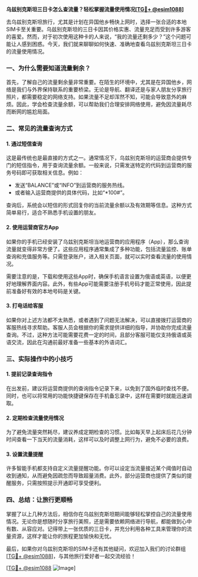 **乌兹别克斯坦三日卡怎么查流量？轻松掌握流量使用情况[[TG💪+ @esim1088](https://t.me/s/esim1088)]**

去乌兹别克斯坦旅行，尤其是计划在异国他乡畅快上网时，选择一张合适的本地SIM卡至关重要。乌兹别克斯坦的三日卡因其价格实惠、流量充足而受到许多游客的喜爱。然而，对于初次使用这种卡的人来说，“我的流量还剩多少？”这个问题可能让人感到困惑。今天，我们就来聊聊如何快速、准确地查看乌兹别克斯坦三日卡的流量使用情况。

### **一、为什么需要知道流量剩余？**

首先，了解自己的流量剩余量非常重要。在陌生的环境中，尤其是在异国他乡，网络是我们与外界保持联系的重要桥梁。无论是导航、翻译还是与家人朋友分享旅行照片，都需要稳定的网络支持。如果流量不足却浑然不知，可能会导致意外的麻烦。因此，学会检查流量余额，可以帮助我们合理安排网络使用，避免因流量耗尽而断网的尴尬局面。

### **二、常见的流量查询方式**

#### **1. 通过短信查询**
这是最传统也是最直接的方式之一。通常情况下，乌兹别克斯坦的运营商会提供专门的短信指令，用于查询流量余额。一般来说，只需发送特定的代码到运营商的服务号码即可获取相关信息。例如：

- 发送“BALANCE”或“INFO”到运营商的服务热线。
- 或者输入运营商提供的具体代码，比如“*100#”。

查询后，系统会以短信的形式回复你的当前流量余额以及有效期等信息。这种方式简单易行，适合不熟悉手机设置的朋友。

#### **2. 使用运营商官方App**
如果你的手机已经安装了乌兹别克斯坦当地运营商的应用程序（App），那么查询流量就变得非常方便了。这些应用程序通常集成了多种功能，包括流量监控、账单查询和充值服务等。只需登录账户，进入相关页面，就可以实时查看流量的使用情况。

需要注意的是，下载和使用这些App时，确保手机语言设置为俄语或英语，以便更好地理解界面内容。此外，有些App可能需要注册手机号码才能正常使用，因此提前准备好有效的本地号码是关键。

#### **3. 打电话给客服**
如果你对上述方法都不太熟悉，或者遇到了问题无法解决，可以直接拨打运营商的客服热线寻求帮助。客服人员会根据你的需求提供详细的指导，并协助你完成流量查询。不过，这种方法可能需要花费一定的时间，且部分客服可能仅支持俄语或英语交流，因此在沟通前最好准备一些基本的外语词汇。

### **三、实际操作中的小技巧**

#### **1. 提前记录查询指令**
在出发前，建议将运营商提供的查询指令记录下来，以免到了国外临时查找不便。同时，也可以将常用的功能快捷键保存在手机备忘录中，这样在需要时就能迅速调取。

#### **2. 定期检查流量使用情况**
为了避免流量突然耗尽，建议养成定期检查的习惯。比如每天早上起床后花几分钟时间查看一下当天的流量消耗，这样可以及时调整上网行为，避免不必要的浪费。

#### **3. 设置流量提醒**
许多智能手机都支持自定义流量提醒功能。你可以设定当流量接近某个阈值时自动收到通知，从而避免因疏忽而导致超量消费。此外，部分运营商也提供了类似的提醒服务，只需按照提示开通即可享受便利。

### **四、总结：让旅行更顺畅**

掌握了以上几种方法后，相信你在乌兹别克斯坦期间能够轻松掌控自己的流量使用情况。无论你是想随时分享旅行美照，还是需要依赖网络进行导航，都能做到心中有数、从容应对。记得带上一张优质的三日卡，并充分利用各种工具来管理你的流量资源，这样才能让你的旅程更加愉快和无忧。

最后，如果你对乌兹别克斯坦的SIM卡还有其他疑问，欢迎加入我们的讨论群组[[TG💪+ @esim1088](https://t.me/s/esim1088)]，与其他旅行爱好者一起交流经验！

[[TG💪+ @esim1088](https://t.me/s/esim1088) ![Image](https://i.postimg.cc/4NQfJmqS/Snipaste-2025-05-13-00-14-12.png)]